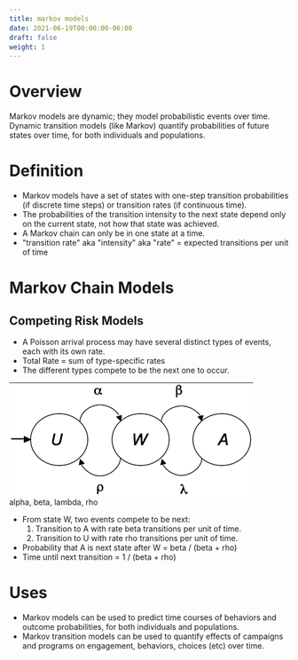 ```yaml
---
title: markov models
date: 2021-06-19T00:00:00-06:00
draft: false
weight: 1
---
```


# Overview
Markov models are dynamic; they model probabilistic events over time.  
Dynamic transition models (like Markov) quantify probabilities of future states over time, for both individuals and populations.

# Definition
- Markov models have a set of states with one-step transition probabilities (if discrete time steps) or transition rates (if continuous time).
- The probabilities of the transition intensity to the next state depend only on the current state, not how that state was achieved.
- A Markov chain can only be in one state at a time.
- "transition rate" aka "intensity" aka "rate" = expected transitions per unit of time

# Markov Chain Models
## Competing Risk Models
- A Poisson arrival process may have several distinct types of events, each with its own rate.
- Total Rate = sum of type-specific rates
- The different types compete to be the next one to occur.

![alpha, beta, lambda, rho](image.png)  
alpha, beta, lambda, rho

- From state W, two events compete to be next:
    1. Transition to A with rate beta transitions per unit of time.
	2. Transition to U with rate rho transitions per unit of time.
- Probability that A is next state after W = beta / (beta + rho)
- Time until next transition = 1 / (beta + rho)

# Uses
- Markov models can be used to predict time courses of behaviors and outcome probabilities, for both individuals and populations.
- Markov transition models can be used to quantify effects of campaigns and programs on engagement, behaviors, choices (etc) over time.

